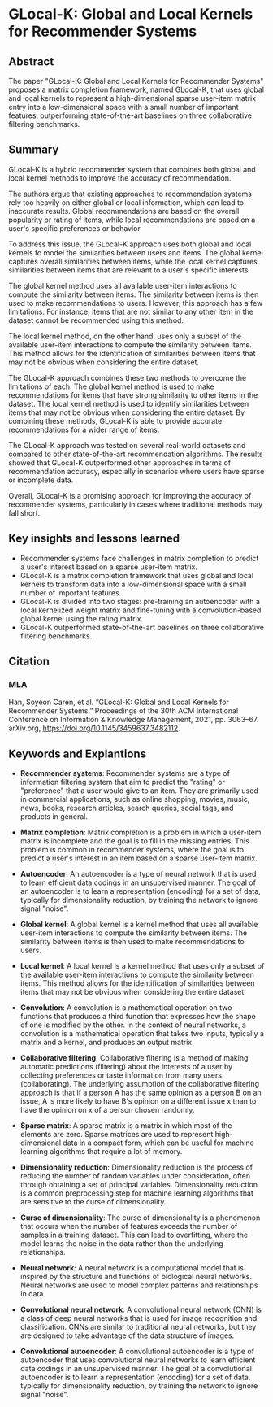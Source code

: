 # GLocal-K: Global and Local Kernels for Recommender Systems

## Abstract

The paper "GLocal-K: Global and Local Kernels for Recommender Systems" proposes a matrix completion framework, named GLocal-K, that uses global and local kernels to represent a high-dimensional sparse user-item matrix entry into a low-dimensional space with a small number of important features, outperforming state-of-the-art baselines on three collaborative filtering benchmarks.

## Summary

GLocal-K is a hybrid recommender system that combines both global and local kernel methods to improve the accuracy of recommendation.

The authors argue that existing approaches to recommendation systems rely too heavily on either global or local information, which can lead to inaccurate results. Global recommendations are based on the overall popularity or rating of items, while local recommendations are based on a user's specific preferences or behavior.

To address this issue, the GLocal-K approach uses both global and local kernels to model the similarities between users and items. The global kernel captures overall similarities between items, while the local kernel captures similarities between items that are relevant to a user's specific interests.

The global kernel method uses all available user-item interactions to compute the similarity between items. The similarity between items is then used to make recommendations to users. However, this approach has a few limitations. For instance, items that are not similar to any other item in the dataset cannot be recommended using this method.

The local kernel method, on the other hand, uses only a subset of the available user-item interactions to compute the similarity between items. This method allows for the identification of similarities between items that may not be obvious when considering the entire dataset.

The GLocal-K approach combines these two methods to overcome the limitations of each. The global kernel method is used to make recommendations for items that have strong similarity to other items in the dataset. The local kernel method is used to identify similarities between items that may not be obvious when considering the entire dataset. By combining these methods, GLocal-K is able to provide accurate recommendations for a wider range of items.

The GLocal-K approach was tested on several real-world datasets and compared to other state-of-the-art recommendation algorithms. The results showed that GLocal-K outperformed other approaches in terms of recommendation accuracy, especially in scenarios where users have sparse or incomplete data.

Overall, GLocal-K is a promising approach for improving the accuracy of recommender systems, particularly in cases where traditional methods may fall short.

## Key insights and lessons learned

* Recommender systems face challenges in matrix completion to predict a user's interest based on a sparse user-item matrix.
* GLocal-K is a matrix completion framework that uses global and local kernels to transform data into a low-dimensional space with a small number of important features.
* GLocal-K is divided into two stages: pre-training an autoencoder with a local kernelized weight matrix and fine-tuning with a convolution-based global kernel using the rating matrix.
* GLocal-K outperformed state-of-the-art baselines on three collaborative filtering benchmarks.

## Citation

### MLA

Han, Soyeon Caren, et al. “GLocal-K: Global and Local Kernels for Recommender Systems.” Proceedings of the 30th ACM International Conference on Information & Knowledge Management, 2021, pp. 3063–67. arXiv.org, https://doi.org/10.1145/3459637.3482112.

## Keywords and Explantions

* **Recommender systems**: Recommender systems are a type of information filtering system that aim to predict the "rating" or "preference" that a user would give to an item. They are primarily used in commercial applications, such as online shopping, movies, music, news, books, research articles, search queries, social tags, and products in general.

* **Matrix completion**: Matrix completion is a problem in which a user-item matrix is incomplete and the goal is to fill in the missing entries. This problem is common in recommender systems, where the goal is to predict a user's interest in an item based on a sparse user-item matrix.

* **Autoencoder**: An autoencoder is a type of neural network that is used to learn efficient data codings in an unsupervised manner. The goal of an autoencoder is to learn a representation (encoding) for a set of data, typically for dimensionality reduction, by training the network to ignore signal "noise".

* **Global kernel**: A global kernel is a kernel method that uses all available user-item interactions to compute the similarity between items. The similarity between items is then used to make recommendations to users.

* **Local kernel**: A local kernel is a kernel method that uses only a subset of the available user-item interactions to compute the similarity between items. This method allows for the identification of similarities between items that may not be obvious when considering the entire dataset.

* **Convolution**: A convolution is a mathematical operation on two functions that produces a third function that expresses how the shape of one is modified by the other. In the context of neural networks, a convolution is a mathematical operation that takes two inputs, typically a matrix and a kernel, and produces an output matrix.

* **Collaborative filtering**: Collaborative filtering is a method of making automatic predictions (filtering) about the interests of a user by collecting preferences or taste information from many users (collaborating). The underlying assumption of the collaborative filtering approach is that if a person A has the same opinion as a person B on an issue, A is more likely to have B's opinion on a different issue x than to have the opinion on x of a person chosen randomly.

* **Sparse matrix**: A sparse matrix is a matrix in which most of the elements are zero. Sparse matrices are used to represent high-dimensional data in a compact form, which can be useful for machine learning algorithms that require a lot of memory.

* **Dimensionality reduction**: Dimensionality reduction is the process of reducing the number of random variables under consideration, often through obtaining a set of principal variables. Dimensionality reduction is a common preprocessing step for machine learning algorithms that are sensitive to the curse of dimensionality.

* **Curse of dimensionality**: The curse of dimensionality is a phenomenon that occurs when the number of features exceeds the number of samples in a training dataset. This can lead to overfitting, where the model learns the noise in the data rather than the underlying relationships.

* **Neural network**: A neural network is a computational model that is inspired by the structure and functions of biological neural networks. Neural networks are used to model complex patterns and relationships in data.

* **Convolutional neural network**: A convolutional neural network (CNN) is a class of deep neural networks that is used for image recognition and classification. CNNs are similar to traditional neural networks, but they are designed to take advantage of the data structure of images.

* **Convolutional autoencoder**: A convolutional autoencoder is a type of autoencoder that uses convolutional neural networks to learn efficient data codings in an unsupervised manner. The goal of a convolutional autoencoder is to learn a representation (encoding) for a set of data, typically for dimensionality reduction, by training the network to ignore signal "noise".
